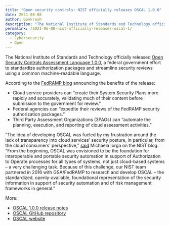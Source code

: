 ```yaml
---
title: "Open security controls: NIST officially releases OSCAL 1.0.0"
date: 2021-06-08 
author: GovFresh
description: "The National Institute of Standards and Technology officially released Open Security Controls Assessment Language 1.0.0"
permalink: /2021-06-08-nist-officially-releases-oscal-1/
category:
  - Cybersecurity
  - Open
---
```


The National Institute of Standards and Technology officially released [Open Security Controls Assessment Language 1.0.0](https://pages.nist.gov/OSCAL/), a federal government effort to standardize authorization packages and streamline security reviews using a common machine-readable language.

According to the [FedRAMP blog](https://www.fedramp.gov/blog/2021-06-08-NISTs-OSCAL-1-0-0-Release/) announcing the benefits of the release:

* Cloud service providers can “create their System Security Plans more rapidly and accurately, validating much of their content before submission to the government for review.”
* Federal agencies can “expedite their reviews of the FedRAMP security authorization packages.”
* Third Party Assessment Organizations (3PAOs) can “automate the planning, execution, and reporting of cloud assessment activities.”

“The idea of developing OSCAL was fueled by my frustration around the lack of transparency into cloud services’ security posture, in particular, from the cloud consumers’ perspective,” [said](https://www.nist.gov/blogs/cybersecurity-insights/foundation-interoperable-and-portable-security-automation-revealed) Michaela Iorga on the NIST blog. “From the beginning, OSCAL was envisioned to be the foundation for interoperable and portable security automation in support of Authorization to Operate processes for all types of systems, not just cloud-based systems – a very challenging task. Because of this challenge, our NIST team partnered in 2016 with GSA/FedRAMP to research and develop OSCAL – the standardized, openly-available, foundational representation of the security information in support of security automation and of risk management frameworks in general.”

More:

* [OSCAL 1.0.0 release notes](https://github.com/usnistgov/OSCAL/releases/tag/v1.0.0)
* [OSCAL GitHub repository](https://github.com/usnistgov/OSCAL)
* [OSCAL website](https://pages.nist.gov/OSCAL/)